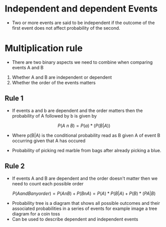 # Independent and dependent Events
- Two or more events are said to be independent if the outcome of the first event does not affect probability of the second.

# Multiplication rule

- There are two binary aspects we need to combine when comparing events A and B 

1. Whether A and B are independent or dependent
2. Whether the order of the events matters
## Rule 1
- If events a and b are dependent and the order matters then the probability of A followed by b is given by

$$
P(A \ n \ B) = P(a)*(P(B|A))
$$
- Where p(B|A) is the conditional probability read as B given A of event B occurring given that A has occured


- Probability of picking red marble from bags after already picking a blue.
## Rule 2
- If events A and B are dependent and the order doesn't matter then we need to count each possible order

$$
P(A and B any order) = P(AnB) + P(BnA) = P(A)*P(B|A) + P(B)*(PA|B)
$$


- Probability tree is a diagram that shows all possible outcomes and their associated probabilities in a series of events for example image a tree diagram for a coin toss 
- Can be used to describe dependent and independent events
